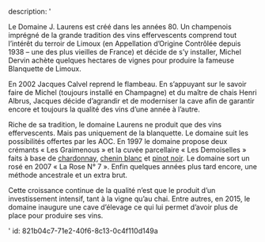 description: '<p>Le Domaine J. Laurens est créé dans les années 80. Un champenois imprégné de la grande tradition des vins effervescents comprend tout l’intérêt du terroir de Limoux (en Appellation d’Origine Contrôlée depuis 1938 – une des plus vieilles de France) et décide de s’y installer, Michel Dervin achète quelques hectares de vignes pour produire la fameuse Blanquette de Limoux.</p><p>En 2002 Jacques Calvel reprend le flambeau. En s’appuyant sur le savoir faire de Michel (toujours installé en Champagne) et du maître de chais&nbsp;Henri Albrus, Jacques décide d’agrandir et de moderniser la cave afin de garantir encore et toujours la qualité des vins d’une année à l’autre.</p><p>Riche de sa tradition, le domaine Laurens ne produit que des vins effervescents. Mais pas uniquement de la blanquette. Le domaine suit les possibilités offertes par les AOC. En 1997 le domaine propose deux crémants «&nbsp;Les Graimenous&nbsp;» et la cuvée parcellaire «&nbsp;Les Demoiselles&nbsp;» faits à base de&nbsp;<a href="https://www.levipe.be/grape/chardonnay/">chardonnay</a>,&nbsp;<a href="https://www.levipe.be/grape/chenin-blanc/">chenin blanc</a>&nbsp;et&nbsp;<a href="https://www.levipe.be/grape/pinot-noir/">pinot noir</a>. Le domaine sort un rosé en 2007 «&nbsp;La Rose N° 7&nbsp;». Enfin quelques années plus tard encore, une méthode ancestrale et un extra brut.</p><p>Cette croissance continue de la qualité n’est que le produit d’un investissement intensif, tant à la vigne qu’au chai. Entre autres, en 2015, le domaine inaugure une cave d’élevage ce qui lui permet d’avoir plus de place&nbsp;pour produire ses&nbsp;vins.</p>'
id: 821b04c7-71e2-40f6-8c13-0c4f110d149a
